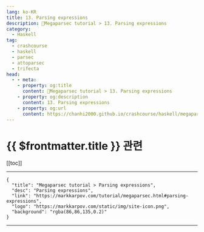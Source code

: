 ```yaml
---
lang: ko-KR
title: 13. Parsing expressions
description: 🐑Megaparsec tutorial > 13. Parsing expressions
category:
  - Haskell
tag: 
  - crashcourse
  - haskell
  - parsec
  - attoparsec
  - trifecta
head:
  - - meta:
    - property: og:title
      content: 🐑Megaparsec tutorial > 13. Parsing expressions
    - property: og:description
      content: 13. Parsing expressions
    - property: og:url
      content: https://chanhi2000.github.io/crashcourse/haskell/megaparsec/13.html
---
```


# {{ $frontmatter.title }} 관련

[[toc]]

---

```component VPCard
{
  "title": "Megaparsec tutorial > Parsing expressions",
  "desc": "Parsing expressions",
  "link": "https://markkarpov.com/tutorial/megaparsec.html#parsing-expressions",
  "logo": "https://markkarpov.com/static/img/site-icon.png",
  "background": "rgba(86,86,135,0.2)"
}
```

---
